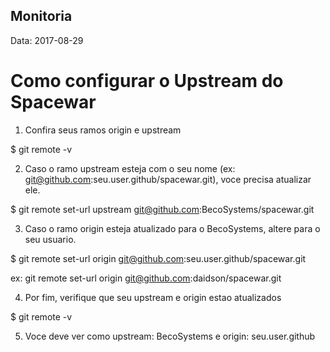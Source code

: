 ## Monitoria

Data: 2017-08-29

# Como configurar o Upstream do Spacewar

1. Confira seus ramos origin e upstream

$ git remote -v

2. Caso o ramo upstream esteja com o seu nome (ex: git@github.com:seu.user.github/spacewar.git), voce precisa atualizar ele.

$ git remote set-url upstream git@github.com:BecoSystems/spacewar.git

3. Caso o ramo origin esteja atualizado para o BecoSystems, altere para o seu usuario.

$ git remote set-url origin git@github.com:seu.user.github/spacewar.git

ex: git remote set-url origin git@github.com:daidson/spacewar.git

4. Por fim, verifique que seu upstream e origin estao atualizados

$ git remote -v

5. Voce deve ver como upstream: BecoSystems e origin: seu.user.github

